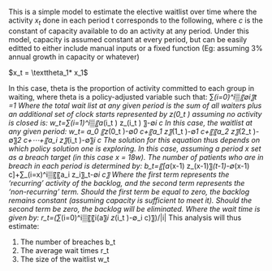 This is a simple model to estimate the elective waitlist over time where the activity $x_t$ done in each period t corresponds to the following, where $c$ is the constant of capacity available to do an activity at any period. Under this model, capacity is assumed constant at every period, but can be easily editted to either include manual inputs or a fixed function (Eg: assuming 3% annual growth in capacity or whatever)

$x_t = \texttheta_1* x_1$ 

In this case, theta is the proportion of activity committed to each group in waiting, where theta is a policy-adjusted variable such that:
∑_(i=0)^i▒〖∅_i〗_t =1
Where the total wait list at any given period is the sum of all waiters plus an additional set of clock starts represented by z_(0_t ) assuming no activity is closed is:
w_t=∑_(i=1)^i▒〖a_(i_t ) z_(i_t ) 〗-∅_i c
In this case, the waitlist at any given period:
w_t= a_0 〖z_(0_t )-∅_0 c+〖a_1 z〗_(1_t )-∅_1 c+〖〖a_2 z〗_(2_t )-∅〗_2 c+⋯+〖a_i z〗_(i_t )-∅〗_i c
The solution for this equation thus depends on which policy solution one is exploring. In this case, assuming a period x set as a breach target (in this case x = 18w).
The number of patients who are in breach in each period is determined by:
b_t=〖[a_(x-1) z_(x-1)〗_(t-1)-∅_(x-1) c]+∑_(i=x)^i▒〖〖a_i z_i〗_t-∅_i c〗
Where the first term represents the ‘recurring’ activity of the backlog, and the second term represents the ‘non-recurring’ term. Should the first term be equal to zero, the backlog remains constant (assuming capacity is sufficient to meet it). Should the second term be zero, the backlog will be eliminated.
Where the wait time is given by:
r_t=(∑_(i=0)^i▒〖〖i(a〗_i z_(i_t )-∅_i c)〗)/|i| 
This analysis will thus estimate:
1. The number of breaches b_t
2. The average wait times r_t
3. The size of the waitlist w_t

